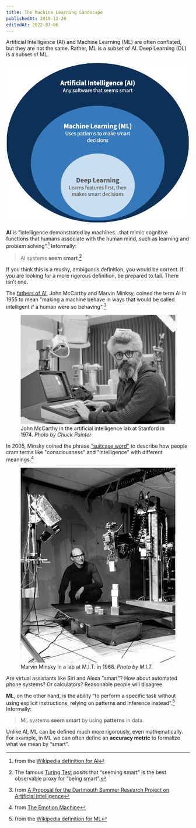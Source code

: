 ```yaml
---
title: The Machine Learning Landscape
publishedAt: 2019-12-20
editedAt: 2022-07-06
---
```


Artificial Intelligence (AI) and Machine Learning (ML) are often conflated, but they are not the same.
Rather, ML is a subset of AI.
Deep Learning (DL) is a subset of ML.

![Venn diagram for Artificial Intelligence, Machine Learning, and Deep Learning](images/artificial-intelligence.png)

**AI** is “intelligence demonstrated by machines...that mimic cognitive functions that humans associate with the human mind, such as learning and problem solving”.[^1]
Informally:

> AI systems **seem smart**.[^2]

[^1]: from the [Wikipedia definition for AI](https://en.wikipedia.org/wiki/Artificial_intelligence)
[^2]: The famous [Turing Test](https://en.wikipedia.org/wiki/Turing_test) posits that “seeming smart” is the best observable proxy for “being smart”.

If you think this is a mushy, ambiguous definition, you would be correct.
If you are looking for a more rigorous definition, be prepared to fail.
There isn’t one.

The [fathers of AI](<https://en.wikipedia.org/wiki/John_McCarthy_(computer_scientist)#Contributions_in_computer_science>), John McCarthy and Marvin Minksy, coined the term AI in 1955 to mean "making a machine behave in ways that would be called intelligent if a human were so behaving".[^3]

[^3]: from [A Proposal for the Dartmouth Summer Research Project on Artificial Intelligence](http://www-formal.stanford.edu/jmc/history/dartmouth/dartmouth.html)

<figure>
  <img src="./images/john-mccarthy.jpg" alt="John McCarthy">
  <figcaption>
    <span>John McCarthy in the artificial intelligence lab at Stanford in 1974.</span>
    <i>Photo by Chuck Painter</i>
  </figcaption>
</figure>

In 2005, Minsky coined the phrase ["suitcase word"](https://alexvermeer.com/unpacking-suitcase-words/) to describe how people cram terms like "consciousness" and "intelligence" with different meanings.[^4]
[^4]: from [The Emotion Machine](https://web.media.mit.edu/~minsky/eb4.html)

<figure>
  <img src="./images/marvin-minsky.jpg" alt="Marvin Minsky">
  <figcaption>
    <span>Marvin Minsky in a lab at M.I.T. in 1968.</span>
    <i>Photo by M.I.T.</i>
  </figcaption>
</figure>

Are virtual assistants like Siri and Alexa "smart"?
How about automated phone systems?
Or calculators?
Reasonable people will disagree.

**ML**, on the other hand, is the ability “to perform a specific task without using explicit instructions, relying on patterns and inference instead”.[^5]
Informally:

> ML systems **seem smart** by using **patterns** in data.

[^5]: from the [Wikipedia definition for ML](https://en.wikipedia.org/wiki/Machine_learning)

Unlike AI, ML can be defined much more rigorously, even mathematically.
For example, in ML we can often define an **accuracy metric** to formalize what we mean by “smart”.
